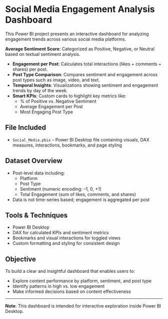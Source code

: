 # Social Media Engagement Analysis Dashboard

This Power BI project presents an interactive dashboard for analyzing engagement trends across various social media platforms.

**Average Sentiment Score**: Categorized as Positive, Negative, or Neutral based on textual sentiment analysis.
- **Engagement per Post**: Calculates total interactions (likes + comments + shares) per post.
- **Post Type Comparison**: Compares sentiment and engagement across post types such as image, video, and text.
- **Temporal Insights**: Visualizations showing sentiment and engagement trends by day of the week.
- **Smart KPIs**: Custom cards to highlight key metrics like:
  - % of Positive vs. Negative Sentiment
  - Average Engagement per Post
  - Most Engaging Post Type

## File Included
- `Social_Media.pbix` – Power BI Desktop file containing visuals, DAX measures, interactions, bookmarks, and page styling

## Dataset Overview
- Post-level data including:
  - Platform
  - Post Type
  - Sentiment (numeric encoding: –1, 0, +1)
  - Total Engagement (sum of likes, comments, and shares)
- Data is not time-series based; engagement is aggregated per post

## Tools & Techniques
- Power BI Desktop
- DAX for calculated KPIs and sentiment metrics
- Bookmarks and visual interactions for toggled views
- Custom formatting and styling for consistent design

## Objective
To build a clear and insightful dashboard that enables users to:
- Explore content performance by platform, sentiment, and post type
- Identify patterns in high vs. low engagement
- Make informed decisions based on content effectiveness

---

**Note**: This dashboard is intended for interactive exploration inside Power BI Desktop.
